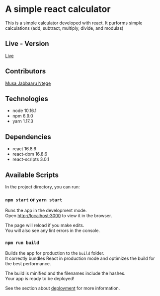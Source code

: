 # A simple react calculator
This is a simple calculator developed with react. It purforms simple calculations (add, subtract, multiply, divide, and modulas)

## Live - Version

[Live](https://serene-hamlet-60393.herokuapp.com/)

## Contributors

[Musa Jabbaaru Ntege](https://github.com/Cena-JM)

## Technologies

- node 10.16.1
- npm 6.9.0
- yarn 1.17.3

## Dependencies
- react 16.8.6
- react-dom 16.8.6
- react-scripts 3.0.1

## Available Scripts

In the project directory, you can run:

### `npm start` or `yarn start`

Runs the app in the development mode.<br>
Open [http://localhost:3000](http://localhost:3000) to view it in the browser.

The page will reload if you make edits.<br>
You will also see any lint errors in the console.

### `npm run build`

Builds the app for production to the `build` folder.<br>
It correctly bundles React in production mode and optimizes the build for the best performance.

The build is minified and the filenames include the hashes.<br>
Your app is ready to be deployed!

See the section about [deployment](https://facebook.github.io/create-react-app/docs/deployment) for more information.

